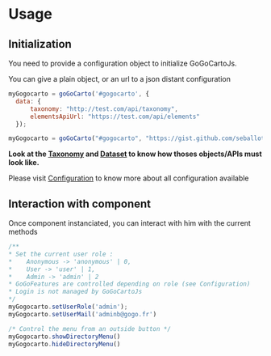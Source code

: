 Usage
=====

Initialization
-------------
You need to provide a configuration object to initialize GoGoCartoJs.

You can give a plain object, or an url to a json distant configuration
```javascript
myGogocarto = goGoCarto('#gogocarto', {
  data: {
      taxonomy: "http://test.com/api/taxonomy",
      elementsApiUrl: "https://test.com/api/elements"
  });
```

```javascript
myGogocarto = goGoCarto("#gogocarto", "https://gist.github.com/seballot/27c005421d0a7a4c293dd87fe9856bfd");
```
__Look at the [Taxonomy](docs/taxonomy.md) and [Dataset](docs/dataset.md) to know how thoses objects/APIs must look like.__

Please visit [Configuration](docs/configuration.md) to know more about all configuration available

Interaction with component
-------------------------

Once component instanciated, you can interact with him with the current methods

```javascript
/** 
* Set the current user role : 
*    Anonymous -> 'anonymous' | 0, 
*    User -> 'user' | 1, 
*    Admin -> 'admin' | 2
* GoGoFeatures are controlled depending on role (see Configuration)
* Login is not managed by GoGoCartoJs
*/
myGogocarto.setUserRole('admin');
myGogocarto.setUserMail('adminb@gogo.fr')
```
```javascript
/* Control the menu from an outside button */
myGogocarto.showDirectoryMenu() 
myGogocarto.hideDirectoryMenu() 
```

